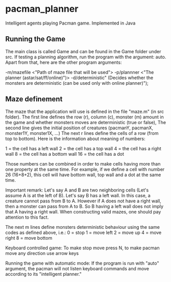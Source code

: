 # pacman_planner
Intelligent agents playing Pacman game. Implemented in Java

Running the Game
----------------
The main class is called Game and can be found in the Game folder under src. If testing a planning algorithm, 
run the program with the argument: auto. Apart from that, here are the other program arguments:

-m/mazefile <"Path of maze file that will be used">
-p/plannner <"The planner (astar/sat/ff/online)")>
-d/deterministic" (Decides whether the monsters are deterministic (can be used only with online planner)");

Maze definement
----------------

The maze that the application will use is defined in the file "maze.m" (in src folder). 
The first line defines the row (r), column (c), monster (m) amount in the game and whether monsters moves are deterministic (true or false),
The second line gives the initial position of creatures (pacmanY, pacmanX, monster1Y, monster1X, ...)
The next r lines define the cells of a row (from top to bottom). Here is the information about meaning of numbers:

1 = the cell has a left wall
2 = the cell has a top wall
4 = the cell has a right wall
8 = the cell has a bottom wall
16 = the cell has a dot

Those numbers can be combined in order to make cells having more than one property at the same time. For example, if we define a cell with number 26 (16+8+2), this cell will have bottom wall, top wall and a dot at the same time.

Important remark: Let's say A and B are two neighboring cells (Let's assume A is at the left of B). Let's say B has a left wall. In this case, a creature cannot pass from B to A. However if A does not have a right wall, then a monster can pass from A to B. So B having a left wall does not imply that A having a right wall. When constructing valid mazes, one should pay attention to this fact.

The next m lines define monsters deterministic behaviour using the same codes as defined above, i.e.:
0 = stop
1 = move left
2 = move up
4 = move right
8 = move bottom

Keyboard controlled game: To make stop move press N, to make pacman move any direction use arrow keys

Running the game with automatic mode: If the program is run with "auto" argument, the pacman will not listen keyboard commands and move according to its "intelligent planner."